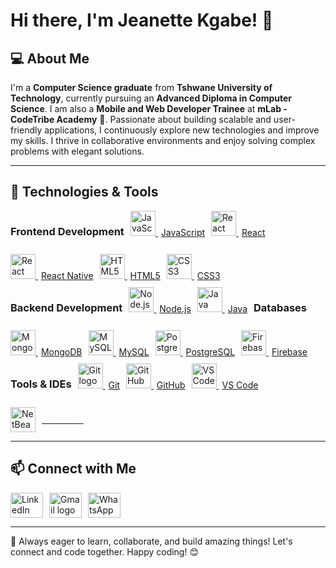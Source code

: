 # Hi there, I'm Jeanette Kgabe! 👋

## 💻 About Me
I'm a **Computer Science graduate** from **Tshwane University of Technology**, currently pursuing an **Advanced Diploma in Computer Science**. I am also a **Mobile and Web Developer Trainee** at **mLab - CodeTribe Academy** 🚀. Passionate about building scalable and user-friendly applications, I continuously explore new technologies and improve my skills. I thrive in collaborative environments and enjoy solving complex problems with elegant solutions.

---

## 🔧 **Technologies & Tools**

<div align="left" style="display: flex; flex-wrap: wrap; gap: 10px;">

  ### **Frontend Development**
  <a href="https://developer.mozilla.org/en-US/docs/Web/JavaScript" target="_blank">
    <img src="https://cdn.jsdelivr.net/gh/devicons/devicon/icons/javascript/javascript-original.svg" height="40" alt="JavaScript logo" />
    <span style="margin-left: 5px;">JavaScript</span>
  </a>
  <a href="https://reactjs.org/docs/getting-started.html" target="_blank">
    <img src="https://cdn.jsdelivr.net/gh/devicons/devicon/icons/react/react-original.svg" height="40" alt="React logo" />
    <span style="margin-left: 5px;">React</span>
  </a>
   <a href="https://reactjs.org/docs/getting-started.html" target="_blank">
    <img src="https://cdn.jsdelivr.net/gh/devicons/devicon/icons/react/react-original.svg" height="40" alt="React logo" />
    <span style="margin-left: 5px;">React Native</span>
  </a>
  <a href="https://developer.mozilla.org/en-US/docs/Web/HTML" target="_blank">
    <img src="https://cdn.jsdelivr.net/gh/devicons/devicon/icons/html5/html5-original.svg" height="40" alt="HTML5 logo" />
    <span style="margin-left: 5px;">HTML5</span>
  </a>
  <a href="https://developer.mozilla.org/en-US/docs/Web/CSS" target="_blank">
    <img src="https://cdn.jsdelivr.net/gh/devicons/devicon/icons/css3/css3-original.svg" height="40" alt="CSS3 logo" />
    <span style="margin-left: 5px;">CSS3</span>
  </a>

  ### **Backend Development**
  <a href="https://nodejs.org/en/docs/" target="_blank">
    <img src="https://cdn.jsdelivr.net/gh/devicons/devicon/icons/nodejs/nodejs-original.svg" height="40" alt="Node.js logo" />
    <span style="margin-left: 5px;">Node.js</span>
  </a>
  <a href="https://docs.oracle.com/en/java/" target="_blank">
    <img src="https://cdn.jsdelivr.net/gh/devicons/devicon/icons/java/java-original.svg" height="40" alt="Java logo" />
    <span style="margin-left: 5px;">Java</span>
  </a>

  ### **Databases**
  <a href="https://www.mongodb.com/docs/" target="_blank">
    <img src="https://cdn.jsdelivr.net/gh/devicons/devicon/icons/mongodb/mongodb-original.svg" height="40" alt="MongoDB logo" />
    <span style="margin-left: 5px;">MongoDB</span>
  </a>
  <a href="https://dev.mysql.com/doc/" target="_blank">
    <img src="https://cdn.jsdelivr.net/gh/devicons/devicon/icons/mysql/mysql-original.svg" height="40" alt="MySQL logo" />
    <span style="margin-left: 5px;">MySQL</span>
  </a>
  <a href="https://www.postgresql.org/docs/" target="_blank">
    <img src="https://cdn.jsdelivr.net/gh/devicons/devicon/icons/postgresql/postgresql-original.svg" height="40" alt="PostgreSQL logo" />
    <span style="margin-left: 5px;">PostgreSQL</span>
  </a>
  <a href="https://firebase.google.com/docs" target="_blank">
    <img src="https://cdn.jsdelivr.net/gh/devicons/devicon/icons/firebase/firebase-plain.svg" height="40" alt="Firebase logo" />
    <span style="margin-left: 5px;">Firebase</span>
  </a>

  ### **Tools & IDEs**
  <a href="https://git-scm.com/doc" target="_blank">
    <img src="https://cdn.jsdelivr.net/gh/devicons/devicon/icons/git/git-original.svg" height="40" alt="Git logo" />
    <span style="margin-left: 5px;">Git</span>
  </a>
  <a href="https://docs.github.com/en/github" target="_blank">
    <img src="https://cdn.jsdelivr.net/gh/devicons/devicon/icons/github/github-original.svg" height="40" alt="GitHub logo" />
    <span style="margin-left: 5px;">GitHub</span>
  </a>
  <a href="https://code.visualstudio.com/docs" target="_blank">
    <img src="https://cdn.jsdelivr.net/gh/devicons/devicon/icons/vscode/vscode-original.svg" height="40" alt="VS Code logo" />
    <span style="margin-left: 5px;">VS Code</span>
  </a>
  
<a href="https://netbeans.apache.org/" target="_blank" style="display: flex; align-items: center; gap: 10px;">
  <img src="https://upload.wikimedia.org/wikipedia/commons/9/98/Apache_NetBeans_Logo.svg" height="40" alt="NetBeans logo" />
  <span style="color: white; font-weight: bold;">NetBeans</span>
</a>


</div>

---


## 📫 **Connect with Me**
<div align="left" style="display: flex; gap: 10px;">
  <a href="https://www.linkedin.com/in/jeanette-kgabe/" target="_blank">
    <img src="https://raw.githubusercontent.com/maurodesouza/profile-readme-generator/master/src/assets/icons/social/linkedin/default.svg" width="52" height="40" alt="LinkedIn logo" />

  </a>
  <a href="mailto:jeanettekgabe@gmail.com">
    <img src="https://raw.githubusercontent.com/maurodesouza/profile-readme-generator/master/src/assets/icons/social/gmail/default.svg" width="52" height="40" alt="Gmail logo" />
 
  </a>
  <a href="https://wa.me/27673553387" target="_blank">
    <img src="https://raw.githubusercontent.com/maurodesouza/profile-readme-generator/master/src/assets/icons/social/whatsapp/default.svg" width="52" height="40" alt="WhatsApp logo" />

  </a>
</div>

---

🚀 Always eager to learn, collaborate, and build amazing things! Let's connect and code together. Happy coding! 😊
